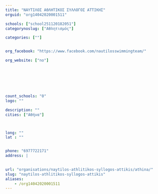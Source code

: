 ```yaml
---
title: "ΝΑΥΤΙΛΟΣ ΑΘΛΗΤΙΚΟΣ ΣΥΛΛΟΓΟΣ ΑΤΤΙΚΗΣ"
orguid: "org14042020001511"

schools: ["school251120182051"]
categorynoslug: ["Αθλητισμός"]

categories: [""]


org_facebook: "https://www.facebook.com/nautilosswimmingteam/"

org_website: ["no"]







count_schools: "0"
logo: ""

description: ""
cities: ["Αθήνα"]



long: ""
lat : ""


phone: "6977722171"
address: |
    

url: "organisations/naytilos-athlitikos-syllogos-attikis/athina/"
slug: "naytilos-athlitikos-syllogos-attikis"
aliases:
    - /org14042020001511
---
```



